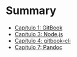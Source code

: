 # Summary

* [Capítulo 1: GitBook](./cap1/GitBook.md)
* [Capítulo 3: Node.js](./cap3/nodejs.md)
* [Capítulo 4: gitbook-cli](./cap4/gitbook-cli.md)
* [Capítulo 7: Pandoc](./cap7/Pandoc.md)

